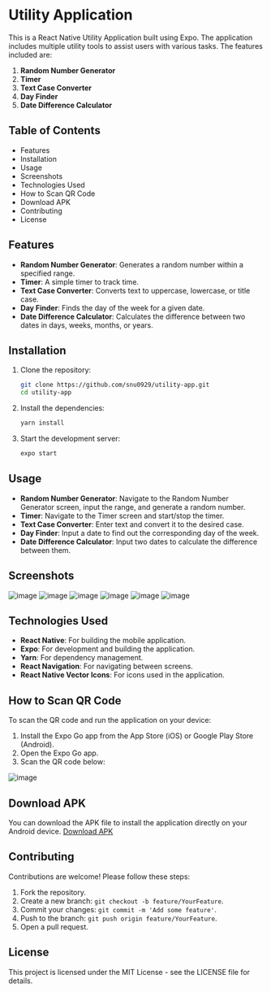 # Utility Application

This is a React Native Utility Application built using Expo. The application includes multiple utility tools to assist users with various tasks. The features included are:

1. **Random Number Generator**
2. **Timer**
3. **Text Case Converter**
4. **Day Finder**
5. **Date Difference Calculator**

## Table of Contents

- Features
- Installation
- Usage
- Screenshots
- Technologies Used
- How to Scan QR Code
- Download APK
- Contributing
- License

## Features

- **Random Number Generator**: Generates a random number within a specified range.
- **Timer**: A simple timer to track time.
- **Text Case Converter**: Converts text to uppercase, lowercase, or title case.
- **Day Finder**: Finds the day of the week for a given date.
- **Date Difference Calculator**: Calculates the difference between two dates in days, weeks, months, or years.

## Installation

1. Clone the repository:
    ```sh
    git clone https://github.com/snu0929/utility-app.git
    cd utility-app
    ```

2. Install the dependencies:
    ```sh
    yarn install
    ```

3. Start the development server:
    ```sh
    expo start
    ```

## Usage

- **Random Number Generator**: Navigate to the Random Number Generator screen, input the range, and generate a random number.
- **Timer**: Navigate to the Timer screen and start/stop the timer.
- **Text Case Converter**: Enter text and convert it to the desired case.
- **Day Finder**: Input a date to find out the corresponding day of the week.
- **Date Difference Calculator**: Input two dates to calculate the difference between them.

## Screenshots
![image](https://github.com/snu0929/utilities-mobile-app/assets/113917963/21136c93-ee1e-4df2-8a20-6d9055ac63e2) ![image](https://github.com/snu0929/utilities-mobile-app/assets/113917963/59739746-38da-487e-af05-dc083f3f9f0f) ![image](https://github.com/snu0929/utilities-mobile-app/assets/113917963/9dc1e85c-9303-44c9-9dba-cd66d1364d7b) ![image](https://github.com/snu0929/utilities-mobile-app/assets/113917963/e36a1a23-fc0c-4443-8da2-483527b9d0e6) ![image](https://github.com/snu0929/utilities-mobile-app/assets/113917963/dccaddb9-6541-4691-8121-46e5aaa44b38) ![image](https://github.com/snu0929/utilities-mobile-app/assets/113917963/84ac0733-a14f-40fd-ab91-d080e68ad689)









## Technologies Used

- **React Native**: For building the mobile application.
- **Expo**: For development and building the application.
- **Yarn**: For dependency management.
- **React Navigation**: For navigating between screens.
- **React Native Vector Icons**: For icons used in the application.

## How to Scan QR Code

To scan the QR code and run the application on your device:

1. Install the Expo Go app from the App Store (iOS) or Google Play Store (Android).
2. Open the Expo Go app.
3. Scan the QR code below:

![image](https://github.com/snu0929/utilities-mobile-app/assets/113917963/3c16ea68-21c0-47af-88a5-6e300363e371)


## Download APK

You can download the APK file to install the application directly on your Android device. [Download APK](https://expo.dev/accounts/sonu0929/projects/utility-app/builds/6862b80d-a55f-443b-91df-db375076ad1a )

## Contributing

Contributions are welcome! Please follow these steps:

1. Fork the repository.
2. Create a new branch: `git checkout -b feature/YourFeature`.
3. Commit your changes: `git commit -m 'Add some feature'`.
4. Push to the branch: `git push origin feature/YourFeature`.
5. Open a pull request.

## License

This project is licensed under the MIT License - see the LICENSE file for details.
